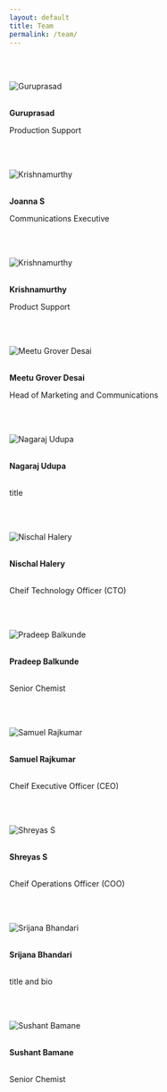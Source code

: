 ```yaml
---
layout: default
title: Team
permalink: /team/
---
```



<br><br>

<img class="d-block team-image" src="/images/assets/team/guruprasad.jpg" alt="Guruprasad">

 
 <br> <strong>Guruprasad</strong>
 
Production Support
  
 
<br><br>
 
<img class="d-block team-image" src="/images/assets/team/joanna.jpg" alt="Krishnamurthy">
 
<br> <strong>Joanna S</strong>
 
Communications Executive

<br><br>


<img class="d-block team-image" src="/images/assets/team/krishnamurthy.jpg" alt="Krishnamurthy">
 
<br> <strong>Krishnamurthy</strong>
 
Product Support

 <br><br>
 
 <img class="d-block team-image" src="/images/assets/team/meetu.jpg" alt="Meetu Grover Desai">
 
 <br> <strong>Meetu Grover Desai</strong>
 
   Head of Marketing and Communications

  
 <br><br>

 <img class="d-block team-image" src="/images/assets/team/nagaraj.jpg" alt="Nagaraj Udupa">
 
 
<br> <strong>Nagaraj Udupa</strong>
 
 <br> title

  
  <br><br>


 <img class="d-block team-image" src="/images/assets/team/nischal.jpg" alt="Nischal Halery"> 
 
 
<br> <strong>Nischal Halery</strong>
 
 <br> Cheif Technology Officer (CTO)
 
 
 <br><br>

 <img class="d-block team-image" src="/images/assets/team/pradeep.jpg" alt="Pradeep Balkunde">
  
 
 
<br> <strong>Pradeep Balkunde</strong>
 
 <br> Senior Chemist
   
  
 <br><br>

 <img class="d-block team-image" src="/images/assets/team/sam.jpg" alt="Samuel Rajkumar">
     
 
<br> <strong>Samuel Rajkumar</strong>
 
 <br> Cheif Executive Officer (CEO)
   
 <br><br>


 <img class="d-block team-image" src="/images/assets/team/shreyas.jpg" alt="Shreyas S"> 
 
 
<br> <strong>Shreyas S</strong>
 
 <br> Cheif Operations Officer (COO)
 
 <br><br>


 <img class="d-block team-image" src="/images/assets/team/srijana.jpg" alt="Srijana Bhandari"> 
 
 
<br> <strong>Srijana Bhandari</strong>
 
 <br> title and bio
 
 <br><br>


 <img class="d-block team-image" src="/images/assets/team/sushant.jpg" alt="Sushant Bamane">
 
 
<br> <strong>Sushant Bamane</strong>
 
 <br> Senior Chemist
  
  

